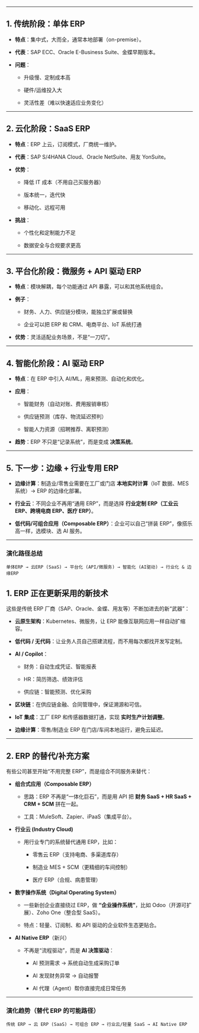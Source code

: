 
---

## 1. 传统阶段：单体 ERP

- **特点**：集中式，大而全，通常本地部署（on-premise）。
    
- **代表**：SAP ECC、Oracle E-Business Suite、金蝶早期版本。
    
- **问题**：
    
    - 升级慢、定制成本高
        
    - 硬件/运维投入大
        
    - 灵活性差（难以快速适应业务变化）
        

---

## 2. 云化阶段：SaaS ERP

- **特点**：ERP 上云，订阅模式，厂商统一维护。
    
- **代表**：SAP S/4HANA Cloud、Oracle NetSuite、用友 YonSuite。
    
- **优势**：
    
    - 降低 IT 成本（不用自己买服务器）
        
    - 版本统一，迭代快
        
    - 移动化、远程可用
        
- **挑战**：
    
    - 个性化和定制能力不足
        
    - 数据安全与合规要求更高
        

---

## 3. 平台化阶段：微服务 + API 驱动 ERP

- **特点**：模块解耦，每个功能通过 API 暴露，可以和其他系统组合。
    
- **例子**：
    
    - 财务、人力、供应链分模块，能独立扩展或替换
        
    - 企业可以把 ERP 和 CRM、电商平台、IoT 系统打通
        
- **优势**：灵活适配业务场景，不是“一刀切”。
    

---

## 4. 智能化阶段：AI 驱动 ERP

- **特点**：在 ERP 中引入 AI/ML，用来预测、自动化和优化。
    
- **应用**：
    
    - 智能财务（自动对账、费用报销审核）
        
    - 供应链预测（库存、物流延迟预判）
        
    - 智能人力资源（招聘推荐、离职预测）
        
- **趋势**：ERP 不只是“记录系统”，而是变成 **决策系统**。
    

---

## 5. 下一步：边缘 + 行业专用 ERP

- **边缘计算**：制造业/零售业需要在工厂或门店 **本地实时计算**（IoT 数据、MES 系统）→ ERP 的边缘化部署。
    
- **行业云**：不同企业不再用“通用 ERP”，而是选择 **行业定制 ERP（工业云 ERP、跨境电商 ERP、医疗 ERP）**。
    
- **低代码/可组合应用（Composable ERP）**：企业可以自己“拼装 ERP”，像搭乐高一样，选模块、选 AI 服务。
    

---

### 演化路径总结

`单体ERP → 云ERP (SaaS) → 平台化 (API/微服务) → 智能化 (AI驱动) → 行业化 & 边缘ERP`



## 1. ERP 正在更新采用的新技术

这些是传统 ERP 厂商（SAP、Oracle、金蝶、用友等）不断加进去的新“武器”：

- **云原生架构**：Kubernetes、微服务，让 ERP 能像互联网应用一样自动扩缩容。
    
- **低代码 / 无代码**：让业务人员自己搭建流程，而不用每次都找开发写定制。
    
- **AI / Copilot**：
    
    - 财务：自动生成凭证、智能报表
        
    - HR：简历筛选、绩效评估
        
    - 供应链：智能预测、优化采购
        
- **区块链**：在供应链金融、合同管理中，保证溯源和可信。
    
- **IoT 集成**：工厂 ERP 和传感器数据打通，实现 **实时生产计划调整**。
    
- **边缘计算**：零售/制造业 ERP 在门店/车间本地运行，避免云延迟。
    

---

## 2. ERP 的替代/补充方案

有些公司甚至开始“不用完整 ERP”，而是组合不同服务来替代：

- **组合式应用（Composable ERP）**
    
    - 思路：ERP 不再是“一体化巨石”，而是用 API 把 **财务 SaaS + HR SaaS + CRM + SCM** 拼在一起。
        
    - 工具：MuleSoft、Zapier、iPaaS（集成平台）。
        
- **行业云 (Industry Cloud)**
    
    - 用行业专门的系统替代通用 ERP，比如：
        
        - 零售云 ERP（支持电商、多渠道库存）
            
        - 制造业 MES + SCM（更精细的车间控制）
            
        - 医疗 ERP（合规、病患管理）
            
- **数字操作系统（Digital Operating System）**
    
    - 一些新创企业直接绕过 ERP，做 **“企业操作系统”**，比如 Odoo（开源可扩展）、Zoho One（整合型 SaaS）。
        
    - 特点：轻量、订阅制、和 API 驱动的企业软件生态更贴合。
        
- **AI Native ERP**（新兴）
    
    - 不再是“流程驱动”，而是 **AI 决策驱动**：
        
        - AI 预测需求 → 系统自动生成采购订单
            
        - AI 发现财务异常 → 自动报警
            
        - AI 代理（Agent）帮你直接完成日常任务
            

---

### 演化趋势（替代 ERP 的可能路径）

`传统 ERP → 云 ERP (SaaS) → 可组合 ERP → 行业云/轻量 SaaS → AI Native ERP`